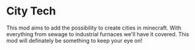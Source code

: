 City Tech
=======

This mod aims to add the possibility to create cities in minecraft. With everything from sewage to industrial furnaces we'll have it covered. This mod will definately be something to keep your eye on!
